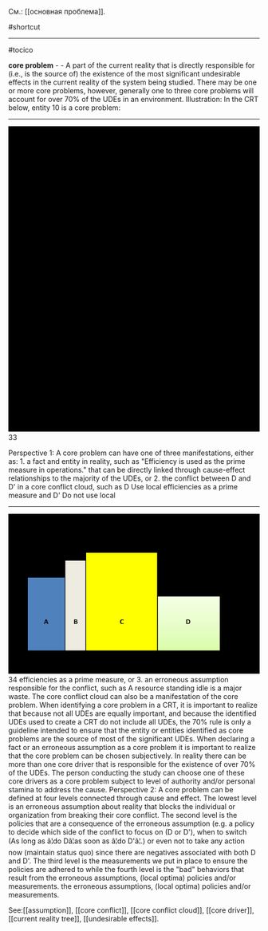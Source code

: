 См.: [[основная проблема]].

#shortcut




<hr/>

#tocico

<b>core problem</b> -  - A part of the current reality that is directly responsible for (i.e., is the source of) the existence of the most significant undesirable effects in the current reality of the system being studied.  There may be one or more core problems, however, generally one to three core problems will account for over 70% of the UDEs in an environment. 
Illustration:  In the CRT below, entity 10 is a core problem:  
<hr/>
<img src="./tocico_dictionary_2nd_editio-33_1.png"/>
33 
 
  Perspective 1: A core problem can have one of three manifestations, either as: 1. a fact and entity in reality, such as "Efficiency is used as the prime measure in operations." that can be directly linked through cause-effect relationships to the majority of the UDEs, or 2. the conflict between D and D' in a core conflict cloud, such as D Use local efficiencies as a prime measure and D' Do not use local 
<hr/>
<img src="./tocico_dictionary_2nd_editio-34_1.png"/>
34 
efficiencies as a prime measure, or 3. an erroneous assumption responsible for the conflict, such as A resource standing idle is a major waste.  The core conflict cloud can also be a manifestation of the core problem.  When identifying a core problem in a CRT, it is important to realize that because not all UDEs are equally important, and because the identified UDEs used to create a CRT do not include all UDEs, the 70% rule is only a guideline intended to ensure that the entity or entities identified as core problems are the source of most of the significant UDEs. 
When declaring a fact or an erroneous assumption as a core problem it is important to realize that the 
core problem can be chosen subjectively.  In reality there can be more than one core driver that is responsible for the existence of over 70% of the UDEs.  The person conducting the study can choose one of these core drivers as a core problem subject to level of authority and/or personal stamina to address the cause.  Perspective 2:  A core problem can be defined at four levels connected through cause and effect. The lowest level is an erroneous assumption about reality that blocks the individual or organization from breaking their core conflict. The second level is the policies that are a consequence of the erroneous assumption (e.g. a policy to decide which side of the conflict to focus on (D or D'), when to switch (As long as â¦do Dâ¦as soon as â¦do D'â¦.) or even not to take any action now (maintain status quo) since there are negatives associated with both D and D'. The third level is the measurements we put in place to ensure the policies are adhered to while the fourth level is the "bad" behaviors that result from the erroneous assumptions, (local optima) policies and/or measurements.  the erroneous assumptions, (local optima) policies and/or measurements.  



See:[[assumption]], [[core conflict]], [[core conflict cloud]], [[core driver]], [[current reality tree]], [[undesirable effects]].
